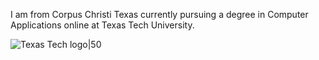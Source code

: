 I am from Corpus Christi Texas currently pursuing a degree in Computer Applications online at Texas Tech University.

![Texas Tech logo|50](https://www.ttu.edu/traditions/images/DoubleT.gif)
